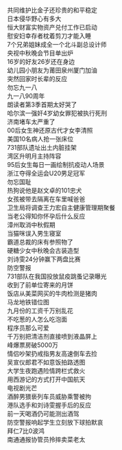 共同维护比金子还珍贵的和平稳定  
日本侵华野心有多大  
恒大财富实物资产兑付工作已启动  
慰安妇幸存者枕着剪刀才能入睡  
7个兄弟姐妹成全一个北斗副总设计师  
央视中秋晚会节目单出炉  
16岁的好友26岁还在身边  
幼儿园小朋友为莆田泉州厦门加油  
突然回家时长辈的反应  
勿忘九一八  
九一八90周年  
朗读者第3季首期太好哭了  
哈尔滨一强奸4岁幼女罪犯被执行死刑  
济南堵车太严重了  
00后女生神还原古代才女李清照  
美国10名病人抢一张床位  
731部队遗址出土内脏挂架  
湾区升明月主持阵容  
95后女生每日一画绘制抗疫动人场景  
浙江夺得全运会U20男足冠军  
勿忘国耻  
热狗说他是赵文卓的101忠犬  
女孩被带去隔离在车里喊爸爸  
卫生局将调查王力宏自主健康管理期聚餐  
当老公得知你怀孕后什么反应  
漳州取消中秋假期  
当猫咪误入男生寝室  
霸道总裁的床有参照物了  
硬糖少女中秋晚会古装造型  
刘诗雯24分钟赢下两盘比赛  
防空警报  
731部队在我国投放鼠疫跳蚤记录曝光  
收到了前单位寄来的月饼  
饭店从美菜网买的牛肉检测是猪肉  
马龙地铁错位图  
九月份的工资千万别乱花  
不吃葱的人怎么吃泡面  
程序员那么可爱  
千万别把清洁剂直接喷到液晶屏上  
峰爆票房破5000万  
情侣吵架扔戒指男友高速倒车去捡  
吴宣仪郎君不如意饭拍路透图  
大学生夜跑遇险情跨栏式救火  
用西游记的方式打开中国航天  
电视剧光芒  
酒醉男猥亵列车员威胁乘警被拘  
港队选手和刘诗雯握手后的反应  
前一天喝酒仍可能测出酒驾  
防空警报响起学生立刻放下球拍默哀  
拜仁7比0波鸿  
南通通报协管员拎摔卖菜老太  
